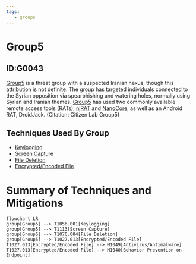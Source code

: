 ```yaml
---
tags:
   - groups
---
```

# Group5
## ID:G0043
[Group5](/mitre/groups/G0043) is a threat group with a suspected Iranian nexus, though this attribution is not definite. The group has targeted individuals connected to the Syrian opposition via spearphishing and watering holes, normally using Syrian and Iranian themes. [Group5](/mitre/groups/G0043) has used two commonly available remote access tools (RATs), [njRAT](/mitre/software/S0385) and [NanoCore](/mitre/software/S0336), as well as an Android RAT, DroidJack. (Citation: Citizen Lab Group5)
## Techniques Used By Group
* [Keylogging](techniques/T1056/001)
* [Screen Capture](techniques/T1113)
* [File Deletion](techniques/T1070/004)
* [Encrypted/Encoded File](techniques/T1027/013)

# Summary of Techniques and Mitigations
```mermaid
flowchart LR
group[Group5] --> T1056.001[Keylogging]
group[Group5] --> T1113[Screen Capture]
group[Group5] --> T1070.004[File Deletion]
group[Group5] --> T1027.013[Encrypted/Encoded File]
T1027.013[Encrypted/Encoded File] --> M1049[Antivirus/Antimalware]
T1027.013[Encrypted/Encoded File] --> M1040[Behavior Prevention on Endpoint]
```